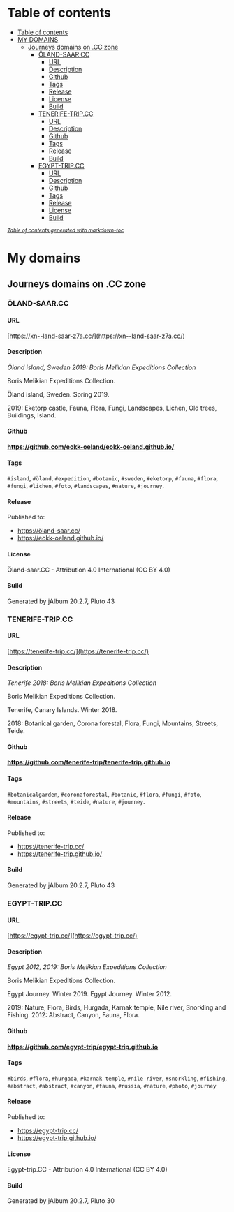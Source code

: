 # Table of contents

- [Table of contents](#table-of-contents)
- [MY DOMAINS](#my-domains)
  * [Journeys domains on .CC zone](#journeys-domains-on-cc-zone)
    + [ÖLAND-SAAR.CC](#-land-saarcc)
      - [URL](#url)
      - [Description](#description)
      - [Github](#github)
      - [Tags](#tags)
      - [Release](#release)
      - [License](#license)
      - [Build](#build)
    + [TENERIFE-TRIP.CC](#tenerife-tripcc)
      - [URL](#url-1)
      - [Description](#description-1)
      - [Github](#github-1)
      - [Tags](#tags-1)
      - [Release](#release-1)
      - [Build](#build-1)
    + [EGYPT-TRIP.CC](#egypt-tripcc)
      - [URL](#url-2)
      - [Description](#description-2)
      - [Github](#github-2)
      - [Tags](#tags-2)
      - [Release](#release-2)
      - [License](#license-1)
      - [Build](#build-2)

<small><i><a href='http://ecotrust-canada.github.io/markdown-toc/'>Table of contents generated with markdown-toc</a></i></small>

# My domains

## Journeys domains on .CC zone

### ÖLAND-SAAR.CC

#### URL
[https://xn--land-saar-z7a.cc/](https://xn--land-saar-z7a.cc/)

#### Description
_Öland island, Sweden 2019: Boris Melikian Expeditions Collection_

Boris Melikian Expeditions Collection.

Öland island, Sweden. Spring 2019.

2019: Eketorp castle, Fauna, Flora, Fungi, Landscapes, Lichen, Old trees, Buildings, Island.

#### Github

**https://github.com/eokk-oeland/eokk-oeland.github.io/**

#### Tags

 `#island`, `#öland`, `#expedition`, `#botanic`, `#sweden`, `#eketorp`, `#fauna`, `#flora`, `#fungi`, `#lichen`, `#foto`, `#landscapes`, `#nature`, `#journey`.

#### Release

Published to:

* https://öland-saar.cc/
* https://eokk-oeland.github.io/

#### License

Öland-saar.CC - Attribution 4.0 International (CC BY 4.0)

#### Build

Generated by jAlbum 20.2.7, Pluto 43

### TENERIFE-TRIP.CC

#### URL
[https://tenerife-trip.cc/](https://tenerife-trip.cc/)

#### Description
_Tenerife 2018: Boris Melikian Expeditions Collection_

Boris Melikian Expeditions Collection.

Tenerife, Canary Islands. Winter 2018.

2018: Botanical garden, Corona forestal, Flora, Fungi, Mountains, Streets, Teide.

#### Github

**https://github.com/tenerife-trip/tenerife-trip.github.io**

#### Tags

 `#botanicalgarden`, `#coronaforestal`, `#botanic`, `#flora`, `#fungi`, `#foto`, `#mountains`, `#streets`, `#teide`, `#nature`, `#journey`.

#### Release

Published to:

* https://tenerife-trip.cc/
* https://tenerife-trip.github.io/

#### Build

Generated by jAlbum 20.2.7, Pluto 43

### EGYPT-TRIP.CC

#### URL
[https://egypt-trip.cc/](https://egypt-trip.cc/)

#### Description 
_Egypt 2012, 2019: Boris Melikian Expeditions Collection_

Boris Melikian Expeditions Collection.

Egypt Journey. Winter 2019.
Egypt Journey. Winter 2012.

2019: Nature, Flora, Birds, Hurgada, Karnak temple, Nile river, Snorkling and Fishing.
2012: Abstract, Canyon, Fauna, Flora.

#### Github

**https://github.com/egypt-trip/egypt-trip.github.io**

#### Tags

 `#birds`, `#flora`, `#hurgada`, `#karnak temple`, `#nile river`, `#snorkling`, `#fishing`, `#abstract`, `#abstract`, `#canyon`, `#fauna`, `#russia`, `#nature`, `#photo`, `#journey`

#### Release

Published to:

* https://egypt-trip.cc/
* https://egypt-trip.github.io/

#### License

Egypt-trip.CC - Attribution 4.0 International (CC BY 4.0)

#### Build

Generated by jAlbum 20.2.7, Pluto 30
